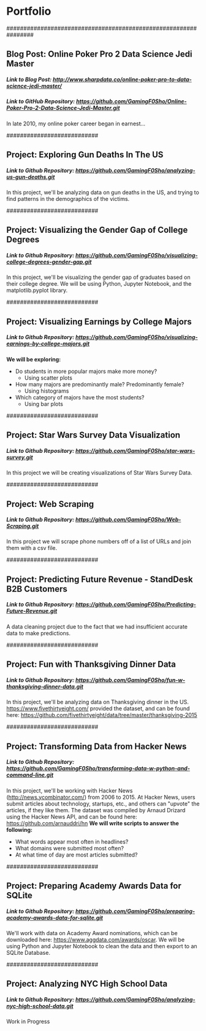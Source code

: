 # Portfolio
################################################################
## Blog Post: Online Poker Pro 2 Data Science Jedi Master
##### *Link to Blog Post: http://www.sharpdata.co/online-poker-pro-to-data-science-jedi-master/*
##### *Link to GitHub Repository: https://github.com/GamingF0Sho/Online-Poker-Pro-2-Data-Science-Jedi-Master.git*
In late 2010, my online poker career began in earnest...


###########################
## Project: Exploring Gun Deaths In The US
##### *Link to Github Repository: https://github.com/GamingF0Sho/analyzing-us-gun-deaths.git*
In this project, we'll be analyzing data on gun deaths in the US, and trying to find patterns in the demographics of the victims.


###########################
## Project: Visualizing the Gender Gap of College Degrees
##### *Link to Github Repository: https://github.com/GamingF0Sho/visualizing-college-degrees-gender-gap.git*
In this project, we'll be visualizing the gender gap of graduates based on their college degree. We will be using Python, Jupyter Notebook, and the matplotlib.pyplot library.


###########################
## Project: Visualizing Earnings by College Majors
##### *Link to Github Repository: https://github.com/GamingF0Sho/visualizing-earnings-by-college-majors.git*
**We will be exploring:**
- Do students in more popular majors make more money?
  - Using scatter plots
- How many majors are predominantly male? Predominantly female?
  - Using histograms
- Which category of majors have the most students?
  - Using bar plots


###########################
## Project: Star Wars Survey Data Visualization
##### *Link to Github Repository: https://github.com/GamingF0Sho/star-wars-survey.git*
In this project we will be creating visualizations of Star Wars Survey Data.


###########################
## Project: Web Scraping
##### *Link to Github Repository: https://github.com/GamingF0Sho/Web-Scraping.git*
In this project we will scrape phone numbers off of a list of URLs and join them with a csv file.


###########################
## Project: Predicting Future Revenue - StandDesk B2B Customers
##### *Link to Github Repository: https://github.com/GamingF0Sho/Predicting-Future-Revenue.git*
A data cleaning project due to the fact that we had insufficient accurate data to make predictions.

###########################
## Project: Fun with Thanksgiving Dinner Data
##### *Link to Github Repository: https://github.com/GamingF0Sho/fun-w-thanksgiving-dinner-data.git*
In this project, we'll be analyzing data on Thanksgiving dinner in the US. https://www.fivethirtyeight.com/ provided the dataset, and can be found here: https://github.com/fivethirtyeight/data/tree/master/thanksgiving-2015

###########################
## Project: Transforming Data from Hacker News
##### *Link to Github Repository: https://github.com/GamingF0Sho/transforming-data-w-python-and-command-line.git*
In this project, we'll be working with Hacker News (http://news.ycombinator.com/) from 2006 to 2015. At Hacker News, users submit articles about technology, startups, etc., and others can "upvote" the articles, if they like them. The dataset was compiled by Arnaud Drizard using the Hacker News API, and can be found here: https://github.com/arnauddri/hn
**We will write scripts to answer the following:**
- What words appear most often in headlines?
- What domains were submitted most often?
- At what time of day are most articles submitted?


###########################
## Project: Preparing Academy Awards Data for SQLite
##### *Link to Github Repository: https://github.com/GamingF0Sho/preparing-academy-awards-data-for-sqlite.git*
We'll work with data on Academy Award nominations, which can be downloaded here: https://www.aggdata.com/awards/oscar. We will be using Python and Jupyter Notebook to clean the data and then export to an SQLite Database.



###########################
## Project: Analyzing NYC High School Data
##### *Link to Github Repository: https://github.com/GamingF0Sho/analyzing-nyc-high-school-data.git*
Work in Progress



